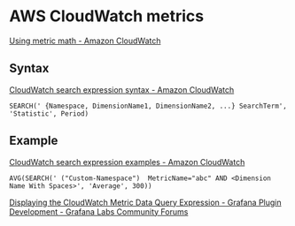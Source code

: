 # AWS CloudWatch metrics

[Using metric math - Amazon CloudWatch](https://docs.aws.amazon.com/AmazonCloudWatch/latest/monitoring/using-metric-math.html)


## Syntax
[CloudWatch search expression syntax - Amazon CloudWatch](https://docs.aws.amazon.com/AmazonCloudWatch/latest/monitoring/search-expression-syntax.html)

```
SEARCH(' {Namespace, DimensionName1, DimensionName2, ...} SearchTerm', 'Statistic', Period)
```

## Example

[CloudWatch search expression examples - Amazon CloudWatch](https://docs.aws.amazon.com/AmazonCloudWatch/latest/monitoring/search-expression-examples.html)

```
AVG(SEARCH(' ("Custom-Namespace")  MetricName="abc" AND <Dimension Name With Spaces>', 'Average', 300))
```


[Displaying the CloudWatch Metric Data Query Expression - Grafana Plugin Development - Grafana Labs Community Forums](https://community.grafana.com/t/displaying-the-cloudwatch-metric-data-query-expression/31879)